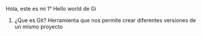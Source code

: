 Hola, este es mi 1° Hello world de Gi
1. ¿Que es Git?
Herramienta que nos permite crear diferentes versiones de un mismo proyecto
